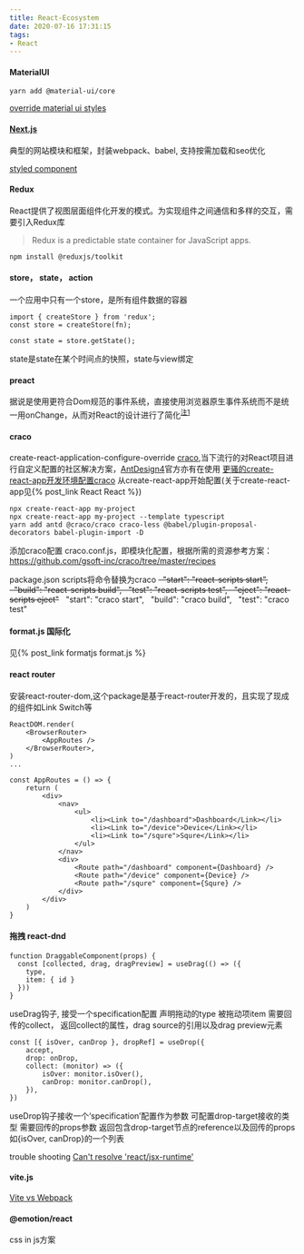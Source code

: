 ```yaml
---
title: React-Ecosystem
date: 2020-07-16 17:31:15
tags:
- React
---
```

#### MaterialUI
```
yarn add @material-ui/core
```

[override material ui styles](https://blog.bitsrc.io/4-ways-to-override-material-ui-styles-43aee2348ded)
#### [Next.js](https://github.com/vercel/next.js)
典型的网站模块和框架，封装webpack、babel, 支持按需加载和seo优化

[styled component](https://stackoverflow.com/questions/54832736/send-variable-to-withstyles-in-material-ui)

#### Redux
React提供了视图层面组件化开发的模式。为实现组件之间通信和多样的交互，需要引入Redux库
> Redux is a predictable state container for JavaScript apps.
```
npm install @reduxjs/toolkit
```
#### store， state， action
一个应用中只有一个store，是所有组件数据的容器
```
import { createStore } from 'redux';
const store = createStore(fn);

const state = store.getState();
```
state是state在某个时间点的快照，state与view绑定
#### preact
据说是使用更符合Dom规范的事件系统，直接使用浏览器原生事件系统而不是统一用onChange，从而对React的设计进行了简化<sup>[注1](
https://www.zhihu.com/question/65479147/answer/942582216)</sup>

#### craco
create-react-application-configure-override
[craco](https://github.com/gsoft-inc/craco),当下流行的对React项目进行自定义配置的社区解决方案，[AntDesign4](https://ant.design/docs/react/use-with-create-react-app-cn#%E9%AB%98%E7%BA%A7%E9%85%8D%E7%BD%AE)官方亦有在使用
[更骚的create-react-app开发环境配置craco](https://cloud.tencent.com/developer/article/1749704)
从create-react-app开始配置(关于create-react-app见{% post_link React React %})
```
npx create-react-app my-project 
npx create-react-app my-project --template typescript
yarn add antd @craco/craco craco-less @babel/plugin-proposal-decorators babel-plugin-import -D
```
添加craco配置 craco.conf.js，即模块化配置，根据所需的资源参考方案：https://github.com/gsoft-inc/craco/tree/master/recipes

package.json scripts将命令替换为craco
<del>&nbsp;&nbsp;"start": "react-scripts start",
&nbsp;&nbsp;"build": "react-scripts build",
&nbsp;&nbsp;"test": "react-scripts test",
&nbsp;&nbsp;"eject": "react-scripts eject"</del>
&nbsp;&nbsp;"start": "craco start",
&nbsp;&nbsp;"build": "craco build",
&nbsp;&nbsp;"test": "craco test"



#### format.js 国际化
见{% post_link formatjs format.js %}

#### react router
安装react-router-dom,这个package是基于react-router开发的，且实现了现成的组件如Link Switch等
```
ReactDOM.render(
    <BrowserRouter>
        <AppRoutes />
    </BrowserRouter>,
)
...

const AppRoutes = () => {
    return (
        <div>
            <nav>
                <ul>
                    <li><Link to="/dashboard">Dashboard</Link></li>
                    <li><Link to="/device">Device</Link></li>
                    <li><Link to="/squre">Squre</Link></li>
                </ul>
            </nav>
            <div>
                <Route path="/dashboard" component={Dashboard} />
                <Route path="/device" component={Device} />
                <Route path="/squre" component={Squre} />
            </div>
        </div>
    )
}
```

#### 拖拽 react-dnd
```
function DraggableComponent(props) {
  const [collected, drag, dragPreview] = useDrag(() => ({
    type,
    item: { id }
  }))
}
```
useDrag钩子, 接受一个specification配置 声明拖动的type 被拖动项item 需要回传的collect， 返回collect的属性，drag source的引用以及drag preview元素
```
const [{ isOver, canDrop }, dropRef] = useDrop({
    accept,
    drop: onDrop,
    collect: (monitor) => ({
        isOver: monitor.isOver(),
        canDrop: monitor.canDrop(),
    }),
})
```
useDrop钩子接收一个‘specification’配置作为参数 可配置drop-target接收的类型 需要回传的props参数
返回包含drop-target节点的reference以及回传的props如{isOver, canDrop}的一个列表 

trouble shooting [Can't resolve 'react/jsx-runtime'](https://juejin.cn/post/7096393191691124750)

#### vite.js
[Vite vs Webpack](https://juejin.cn/post/7387669136272080936?searchId=202411051613195B2A3CE6D9FACF9F2396)
#### @emotion/react
css in js方案